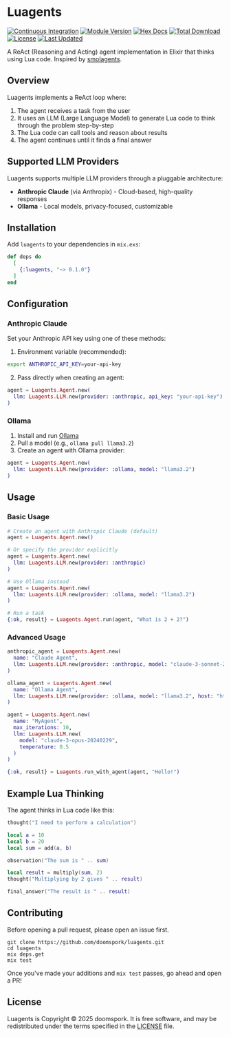 # Luagents

[![Continuous Integration](https://github.com/doomspork/luagents/actions/workflows/ci.yaml/badge.svg)](https://github.com/doomspork/luagents/actions/workflows/ci.yaml)
[![Module Version](https://img.shields.io/hexpm/v/ex_machina.svg)](https://hex.pm/packages/luagents)
[![Hex Docs](https://img.shields.io/badge/hex-docs-lightgreen.svg)](https://hexdocs.pm/luagents/)
[![Total Download](https://img.shields.io/hexpm/dt/ex_machina.svg)](https://hex.pm/packages/luagents)
[![License](https://img.shields.io/hexpm/l/ex_machina.svg)](https://github.com/doomspork/luagents/blob/master/LICENSE)
[![Last Updated](https://img.shields.io/github/last-commit/doomspork/luagents.svg)](https://github.com/doomspork/luagents/commits/master)

A ReAct (Reasoning and Acting) agent implementation in Elixir that thinks using Lua code. Inspired by [smolagents](https://github.com/huggingface/smolagents).

## Overview

Luagents implements a ReAct loop where:
1. The agent receives a task from the user
2. It uses an LLM (Large Language Model) to generate Lua code to think through the problem step-by-step
3. The Lua code can call tools and reason about results
4. The agent continues until it finds a final answer

## Supported LLM Providers

Luagents supports multiple LLM providers through a pluggable architecture:

- **Anthropic Claude** (via Anthropix) - Cloud-based, high-quality responses
- **Ollama** - Local models, privacy-focused, customizable

## Installation

Add `luagents` to your dependencies in `mix.exs`:

```elixir
def deps do
  [
    {:luagents, "~> 0.1.0"}
  ]
end
```

## Configuration

### Anthropic Claude

Set your Anthropic API key using one of these methods:

1. Environment variable (recommended):
```bash
export ANTHROPIC_API_KEY=your-api-key
```

2. Pass directly when creating an agent:
```elixir
agent = Luagents.Agent.new(
  llm: Luagents.LLM.new(provider: :anthropic, api_key: "your-api-key")
)
```

### Ollama

1. Install and run [Ollama](https://ollama.com/)
2. Pull a model (e.g., `ollama pull llama3.2`)
3. Create an agent with Ollama provider:

```elixir
agent = Luagents.Agent.new(
  llm: Luagents.LLM.new(provider: :ollama, model: "llama3.2")
)
```

## Usage

### Basic Usage

```elixir
# Create an agent with Anthropic Claude (default)
agent = Luagents.Agent.new()

# Or specify the provider explicitly  
agent = Luagents.Agent.new(
  llm: Luagents.LLM.new(provider: :anthropic)
)

# Use Ollama instead
agent = Luagents.Agent.new(
  llm: Luagents.LLM.new(provider: :ollama, model: "llama3.2")
)

# Run a task
{:ok, result} = Luagents.Agent.run(agent, "What is 2 + 2?")
```

### Advanced Usage

```elixir
anthropic_agent = Luagents.Agent.new(
  name: "Claude Agent",
  llm: Luagents.LLM.new(provider: :anthropic, model: "claude-3-sonnet-20240229")
)

ollama_agent = Luagents.Agent.new(
  name: "Ollama Agent", 
  llm: Luagents.LLM.new(provider: :ollama, model: "llama3.2", host: "http://localhost:11434")
)

agent = Luagents.Agent.new(
  name: "MyAgent",
  max_iterations: 10,
  llm: Luagents.LLM.new(
    model: "claude-3-opus-20240229",
    temperature: 0.5
  )
)

{:ok, result} = Luagents.run_with_agent(agent, "Hello!")
```

## Example Lua Thinking

The agent thinks in Lua code like this:

```lua
thought("I need to perform a calculation")

local a = 10
local b = 20
local sum = add(a, b)

observation("The sum is " .. sum)

local result = multiply(sum, 2)
thought("Multiplying by 2 gives " .. result)

final_answer("The result is " .. result)
```

## Contributing

Before opening a pull request, please open an issue first.

    git clone https://github.com/doomspork/luagents.git
    cd luagents 
    mix deps.get
    mix test

Once you've made your additions and `mix test` passes, go ahead and open a PR!

## License

Luagents is Copyright © 2025 doomspork. It is free software, and may be
redistributed under the terms specified in the [LICENSE](/LICENSE) file.
